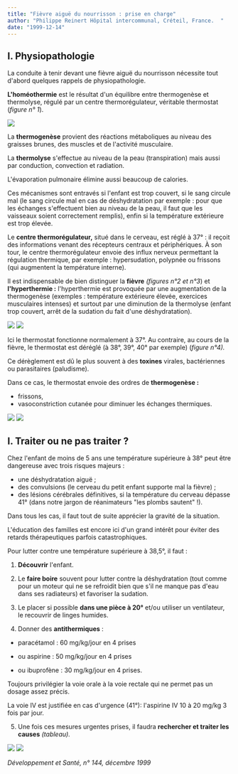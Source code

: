 ```yaml
---
title: "Fièvre aiguë du nourrisson : prise en charge"
author: "Philippe Reinert Hôpital intercommunal, Créteil, France.  "
date: "1999-12-14"
---
```


## I. Physiopathologie

La conduite à tenir devant une fièvre aiguë du nourrisson nécessite tout d'abord quelques rappels de physiopathologie.

**L'homéothermie** est le résultat d'un équilibre entre thermogenèse et thermolyse, régulé par un centre thermorégulateur, véritable thermostat (_figure n° 1_).

![](i860-1.jpg)


La **thermogenèse** provient des réactions métaboliques au niveau des graisses brunes, des muscles et de l'activité musculaire.

La **thermolyse** s'effectue au niveau de la peau (transpiration) mais aussi par conduction, convection et radiation.

L'évaporation pulmonaire élimine aussi beaucoup de calories.

Ces mécanismes sont entravés si l'enfant est trop couvert, si le sang circule mal (le sang circule mal en cas de déshydratation par exemple : pour que les échanges s'effectuent bien au niveau de la peau, il faut que les vaisseaux soient correctement remplis), enfin si la température extérieure est trop élevée.

Le **centre thermorégulateur,** situé dans le cerveau, est réglé à 37° : il reçoit des informations venant des récepteurs centraux et périphériques. À son tour, le centre thermorégulateur envoie des influx nerveux permettant la régulation thermique, par exemple : hypersudation, polypnée ou frissons (qui augmentent la température interne).

Il est indispensable de bien distinguer la **fièvre** _(figures n°2 et n°3_) et **l'hyperthermie :** l'hyperthermie est provoquée par une augmentation de la thermogenèse (exemples : température extérieure élevée, exercices musculaires intenses) et surtout par une diminution de la thermolyse (enfant trop couvert, arrêt de la sudation du fait d'une déshydratation).

![](i860-2.jpg)
![](i860-4.jpg)


Ici le thermostat fonctionne normalement à 37°. Au contraire, au cours de la fièvre, le thermostat est déréglé (à 38°, 39°, 40° par exemple) (_figure n°4)._

Ce dérèglement est dû le plus souvent à des **toxines** virales, bactériennes ou parasitaires (paludisme).

Dans ce cas, le thermostat envoie des ordres de **thermogenèse :**

*   frissons,
*   vasoconstriction cutanée pour diminuer les échanges thermiques.

![](i860-3.jpg)
![](i860-5.jpg)


## I. Traiter ou ne pas traiter ?

Chez l'enfant de moins de 5 ans une température supérieure à 38° peut être dangereuse avec trois risques majeurs :

*   une déshydratation aiguë ;
*   des convulsions (le cerveau du petit enfant supporte mal la fièvre) ;
*   des lésions cérébrales définitives, si la température du cerveau dépasse 41° (dans notre jargon de réanimateurs "les plombs sautent" !).

Dans tous les cas, il faut tout de suite apprécier la gravité de la situation.

L'éducation des familles est encore ici d'un grand intérêt pour éviter des retards thérapeutiques parfois catastrophiques.

Pour lutter contre une température supérieure à 38,5°, il faut :

1. **Découvrir** l'enfant.

2. Le **faire boire** souvent pour lutter contre la déshydratation (tout comme pour un moteur qui ne se refroidit bien que s'il ne manque pas d'eau dans ses radiateurs) et favoriser la sudation.

3. Le placer si possible **dans une pièce à 20°** et/ou utiliser un ventilateur, le recouvrir de linges humides.

4. Donner des **antithermiques** :

*   paracétamol : 60 mg/kg/jour en 4 prises

*   ou aspirine : 50 mg/kg/jour en 4 prises
*   ou ibuprofène : 30 mg/kg/jour en 4 prises.

Toujours privilégier la voie orale à la voie rectale qui ne permet pas un dosage assez précis.

La voie IV est justifiée en cas d'urgence (41°): l'aspirine IV 10 à 20 mg/kg 3 fois par jour.

5. Une fois ces mesures urgentes prises, il faudra **rechercher et traiter les causes** _(tableau)._

![](i860-6.jpg)
![](i860-7.jpg)


_Développement et Santé, n° 144, décembre 1999_